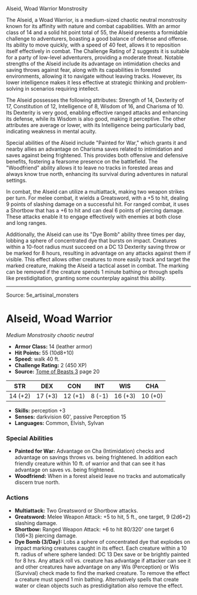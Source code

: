 <MonsterName/>Alseid, Woad Warrior</MonsterName>
<CreatureType/>Monstrosity</CreatureType>

<summary>The Alseid, a Woad Warrior, is a medium-sized chaotic neutral monstrosity known for its affinity with nature and combat capabilities. With an armor class of 14 and a solid hit point total of 55, the Alseid presents a formidable challenge to adventurers, boasting a good balance of defense and offense. Its ability to move quickly, with a speed of 40 feet, allows it to reposition itself effectively in combat. The Challenge Rating of 2 suggests it is suitable for a party of low-level adventurers, providing a moderate threat. Notable strengths of the Alseid include its advantage on intimidation checks and saving throws against fear, along with its capabilities in forested environments, allowing it to navigate without leaving tracks. However, its lower intelligence makes it less effective at strategic thinking and problem-solving in scenarios requiring intellect.</summary>

<detail>

The Alseid possesses the following attributes: Strength of 14, Dexterity of 17, Constitution of 12, Intelligence of 8, Wisdom of 16, and Charisma of 10. Its Dexterity is very good, enabling effective ranged attacks and enhancing its defense, while its Wisdom is also good, making it perceptive. The other attributes are average or lower, with its Intelligence being particularly bad, indicating weakness in mental acuity.

Special abilities of the Alseid include "Painted for War," which grants it and nearby allies an advantage on Charisma saves related to intimidation and saves against being frightened. This provides both offensive and defensive benefits, fostering a fearsome presence on the battlefield. The "Woodfriend" ability allows it to leave no tracks in forested areas and always know true north, enhancing its survival during adventures in natural settings.

In combat, the Alseid can utilize a multiattack, making two weapon strikes per turn. For melee combat, it wields a Greatsword, with a +5 to hit, dealing 9 points of slashing damage on a successful hit. For ranged combat, it uses a Shortbow that has a +6 to hit and can deal 6 points of piercing damage. These attacks enable it to engage effectively with enemies at both close and long ranges.

Additionally, the Alseid can use its "Dye Bomb" ability three times per day, lobbing a sphere of concentrated dye that bursts on impact. Creatures within a 10-foot radius must succeed on a DC 13 Dexterity saving throw or be marked for 8 hours, resulting in advantage on any attacks against them if visible. This effect allows other creatures to more easily track and target the marked creature, making the Alseid a tactical asset in combat. The marking can be removed if the creature spends 1 minute bathing or through spells like prestidigitation, granting some counterplay against this ability.</detail>



---

Source: 5e_artisinal_monsters

# Alseid, Woad Warrior

*Medium* *Monstrosity* *chaotic neutral*

- **Armor Class:** 14 (leather armor)
- **Hit Points:** 55 (10d8+10)
- **Speed:** walk 40 ft.
- **Challenge Rating:** 2 (450 XP)
- **Source:** [Tome of Beasts 3](https://koboldpress.com/kpstore/product/tome-of-beasts-3-for-5th-edition/) page 20

| STR | DEX | CON | INT | WIS | CHA |
| --- | --- | --- | --- | --- | --- |
| 14 (+2) | 17 (+3) | 12 (+1) | 8 (-1) | 16 (+3) | 10 (+0) |

- **Skills:** perception +3
- **Senses:** darkvision 60', passive Perception 15
- **Languages:** Common, Elvish, Sylvan

### Special Abilities

- **Painted for War:** Advantage on Cha (Intimidation) checks and advantage on savings throws vs. being frightened. In addition each friendly creature within 10 ft. of warrior and that can see it has advantage on saves vs. being frightened.
- **Woodfriend:** When in a forest alseid leave no tracks and automatically discern true north.

### Actions

- **Multiattack:** Two Greatsword or Shortbow attacks.
- **Greatsword:** Melee Weapon Attack: +5 to hit, 5 ft., one target, 9 (2d6+2) slashing damage.
- **Shortbow:** Ranged Weapon Attack: +6 to hit 80/320' one target 6 (1d6+3) piercing damage.
- **Dye Bomb (3/Day):** Lobs a sphere of concentrated dye that explodes on impact marking creatures caught in its effect. Each creature within a 10 ft. radius of where sphere landed: DC 13 Dex save or be brightly painted for 8 hrs. Any attack roll vs. creature has advantage if attacker can see it and other creatures have advantage on any Wis (Perception) or Wis (Survival) check made to find the marked creature. To remove the effect a creature must spend 1 min bathing. Alternatively spells that create water or clean objects such as prestidigitation also remove the effect.




